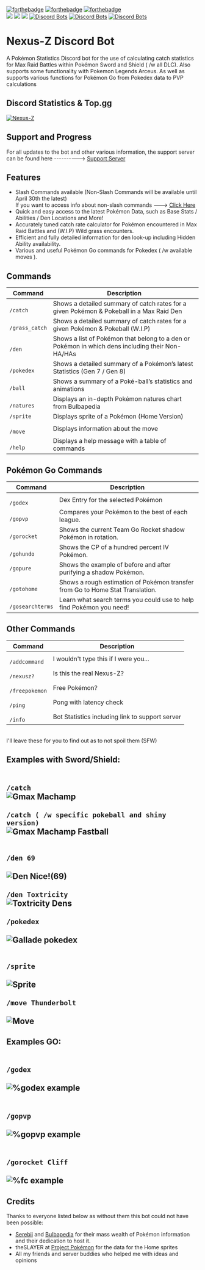 [![forthebadge](https://forthebadge.com/images/badges/made-with-python.svg)](https://forthebadge.com)
[![forthebadge](https://forthebadge.com/images/badges/built-with-love.svg)](https://forthebadge.com)
[![forthebadge](https://forthebadge.com/images/badges/powered-by-oxygen.svg)](https://forthebadge.com)
<br>
[<img src="https://img.shields.io/badge/discord.py-rewrite-blue.svg?style=flat-square">](https://github.com/Rapptz/discord.py/tree/rewrite)
[<img src="https://img.shields.io/badge/python-3.8.2-brightgreen.svg?style=flat-square">](https://www.python.org/downloads/release/python-382/)
[<img src="https://img.shields.io/github/license/mashape/apistatus.svg?style=flat-square">](https://github.com/Sollisnexus/Nexus-Z/blob/master/LICENSE)
[![Discord Bots](https://top.gg/api/widget/status/674716932720558101.svg)](https://top.gg/bot/674716932720558101)
[![Discord Bots](https://top.gg/api/widget/servers/674716932720558101.svg)](https://top.gg/bot/674716932720558101)
[![Discord Bots](https://top.gg/api/widget/owner/674716932720558101.svg)](https://top.gg/bot/674716932720558101)

<!DOCTYPE html>
<html>
<head>
<body>
<h1>
Nexus-Z Discord Bot
</h1>  
<p>
A Pok&eacute;mon Statistics Discord bot for the use of calculating catch statistics for Max Raid Battles within Pok&eacute;mon Sword and Shield ( /w all DLC). Also supports some functionality with Pokemon Legends Arceus. As well as supports various functions for Pok&eacute;mon Go from Pokedex data to PVP calculations
</p>  
<h2>
Discord Statistics &amp; Top.gg
</h2>  
<p>
<a href="https://top.gg/bot/674716932720558101">
<img src="https://top.gg/api/widget/674716932720558101.svg" alt="Nexus-Z" />
</a>
</p>  
<h2>
Support and Progress
</h2>  
<p>
For all updates to the bot and other various information, the support server can be found here ----------&gt; <a href="https://discord.gg/FqZ5KnT"> Support Server
</a>
</p>  
<h2>
Features
</h2>  
<ul>  
<li>
Slash Commands available (Non-Slash Commands will be available until April 30th the latest)
<br />
If you want to access info about non-slash commands ---> 
<a href="https://github.com/Sollisnexus/Nexus-Z/blob/master/Oldreadme.md"> Click Here
</a>
</li>
<li>
Quick and easy access to the latest Pok&eacute;mon Data, such as Base Stats / Abilities / Den Locations and More!
</li>  
<li>
Accurately tuned catch rate calculator for Pok&eacute;mon encountered in Max Raid Battles and (W.I.P) Wild grass encounters.
</li>  
<li>
Efficient and fully detailed information for den look-up including Hidden Ability availability.
</li>  
<li>
Various and useful Pok&eacute;mon Go commands for Pokedex ( /w available moves ).
</li>  
</ul>  
<h2>
Commands
</h2>  
<table>  
<thead>  
<tr>  
<th>
Command
</th>  
<th>
Description
</th>  
</tr>  
</thead>  
<tbody>  
<tr>  
<td>
<code>
/catch
</code>
</td>  
<td>
Shows a detailed summary of catch rates for a given Pok&eacute;mon &amp; Pokeball in a Max Raid Den
</td>  
</tr>  
<tr>  
<td>
<code>
/grass_catch
</code>
</td>  
<td>
Shows a detailed summary of catch rates for a given Pok&eacute;mon &amp; Pokeball (W.I.P)
</td>  
</tr>  
<tr>  
<td>
<code>
/den
</code>
</td>  
<td>
Shows a list of Pok&eacute;mon that belong to a den or Pok&eacute;mon in which dens including their Non-HA/HAs
</td>  
</tr>  
<tr>  
<td>
<code>
/pokedex
</code>
</td>  
<td>
Shows a detailed summary of a Pok&eacute;mon&rsquo;s latest Statistics (Gen 7 / Gen 8)
</td>  
</tr>  
<tr>  
<td>
<code>
/ball
</code>
</td>  
<td>
Shows a summary of a Pok&eacute;-ball&rsquo;s statistics and animations
</td>  
</tr>  
<tr>  
<td>
<code>
/natures
</code>
</td>  
<td>
Displays an in-depth Pok&eacute;mon natures chart from Bulbapedia
</td>  
</tr>  
<tr>  
<td>
<code>/sprite
</code>
</td>  
<td>
Displays sprite of a Pok&eacute;mon (Home Version)
</td>  
</tr>  
<tr>  
<td>
<code>
/move
</code>
</td>  
<td>
Displays information about the move
</td>  
</tr>  
<tr>  
<td>
<code>
/help
</code>
</td>  
<td>
Displays a help message with a table of commands
</td>  
</tr>  
</tbody>  
</table>  
<h2>
Pok&eacute;mon Go Commands
</h2>  
<table>  
<thead>  
<tr>  
<th>
Command
</th>  
<th>
Description
</th>  
</tr>  
</thead>  
<tbody>  
<tr>  
<td>
<code>
/godex
</code>
</td>  
<td>
Dex Entry for the selected Pok&eacute;mon
</td>  
</tr>  
<tr>  
<td>
<code>
/gopvp
</code>
</td>  
<td>
Compares your Pok&eacute;mon to the best of each league.
</td>  
</tr>  
<tr>  
<td>
<code>
/gorocket
</code>
</td>  
<td>Shows the current Team Go Rocket shadow Pok&eacute;mon in rotation.</td>  
</tr>  
<tr>  
<td>
<code>
/gohundo
</code>
</td>  
<td>
Shows the CP of a hundred percent IV Pok&eacute;mon.
</td>  
</tr>  
<tr>  
<td>
<code>/gopure
</code>
</td>  
<td>
Shows the example of before and after purifying a shadow Pok&eacute;mon.
</td>  
</tr>  
<tr>  
<td>
<code>
/gotohome
</code>
</td>  
<td>
Shows a rough estimation of Pok&eacute;mon transfer from Go to Home Stat Translation.
</td>  
</tr>  
<tr>  
<td>
<code>
/gosearchterms
</code>
</td>  
<td>
Learn what search terms you could use to help find Pok&eacute;mon you need!
</td>  
</tr>  
</tbody>  
</table>  
<h2>
Other Commands
</h2>  
<table>  
<thead>  
<tr>  
<th>
Command
</th>  
<th>
Description
</th>  
</tr>  
</thead>  
<tbody>  
<tr>  
<td>
<code>
/addcommand
</code>
</td>  
<td>
I wouldn't type this if I were you...
</td>  
</tr>  
<tr>  
<td>
<code>
/nexusz?
</code>
</td>  
<td>
Is this the real Nexus-Z?
</td>  
</tr>  
<tr>  
<td>
<code>
/freepokemon
</code>
</td>  
<td>
Free Pok&eacute;mon?
</td>  
</tr>  
<tr>  
<td>
<code>
/ping
</code>
</td>  
<td>
Pong with latency check
</td>  
</tr>  
<tr>  
<td>
<code>
/info
</code>
</td>  
<td>
Bot Statistics including link to support server
</td>  
</tr>  
</tbody>  
</table>  
<p>
<br />
I'll leave these for you to find out as to not spoil them (SFW)
</p>  
<h2>Examples with Sword/Shield:</h2>  
<h2>
<code>
/catch</code>
<br />
<img src="https://github.com/Sollisnexus/Sollisnexus.github.io/blob/master/NexusZ/machampgmax.gif?raw=true" alt="Gmax Machamp"/>
<br />
<br />
<code>/catch ( /w specific pokeball and shiny version)</code> 
<br />
<img src="https://github.com/Sollisnexus/Sollisnexus.github.io/blob/master/NexusZ/machampgmaxfast.gif?raw=true" alt="Gmax Machamp Fastball" />
<br />
<br /> 
<code>
/den 69
</code>
<br />
<img src="https://github.com/Sollisnexus/Sollisnexus.github.io/blob/master/NexusZ/den69.gif?raw=true" alt="Den Nice!(69)" />
<br />
<br />
<code>/den Toxtricity</code> 
<br />
<img src="https://github.com/Sollisnexus/Sollisnexus.github.io/blob/master/NexusZ/dentoxtricity.gif?raw=true" alt="Toxtricity Dens" />
<br /> 
<br />
<code>/pokedex
</code>
<br />
<img src="https://github.com/Sollisnexus/Sollisnexus.github.io/blob/master/NexusZ/pokedexgallade.gif?raw=true" alt="Gallade pokedex" />
<br />
<br />
<code>
/sprite
</code>
<br />
<img src="https://github.com/Sollisnexus/Sollisnexus.github.io/blob/master/NexusZ/sprite.gif?raw=true" alt="Sprite" />
<br />
<br />
<code>/move Thunderbolt
</code>
<br />
<img src="https://github.com/Sollisnexus/Sollisnexus.github.io/blob/master/NexusZ/move.gif?raw=true" alt="Move" />
</h2>  
<h2>
Examples GO:
</h2>  
<h2>
<code>
/godex
</code>
<br />
<img src="https://github.com/Sollisnexus/Sollisnexus.github.io/blob/master/NexusZ/venusaurgodex.gif?raw=true" alt="%godex example" /></code>
</h2>
<h2>
<code>
/gopvp
</code>
<br />
<img src="https://github.com/Sollisnexus/Sollisnexus.github.io/blob/master/NexusZ/gopvpmewtwo.gif?raw=true" alt="%gopvp example" />
</h2>
<h2>
<code>
/gorocket Cliff
</code>
<br />
<img src="https://github.com/Sollisnexus/Sollisnexus.github.io/blob/master/NexusZ/gorocketcliff.gif?raw=true" alt="%fc example" /></h2>  
<h2>
Credits
</h2>  
<p>Thanks to everyone listed below as without them this bot could not have been possible:</p>  
<ul>  
<li>
<a href="https://www.serebii.net/">Serebii</a> and <a href="https://bulbapedia.bulbagarden.net/wiki/Main_Page">Bulbapedia</a> for their mass wealth of Pok&eacute;mon information and their dedication to host it.
</li>  
<li>
theSLAYER at <a href="https://projectPok&eacute;mon.org/">Project Pok&eacute;mon</a> for the data for the Home sprites
</li>  
<li>
All my friends and server buddies who helped me with ideas and opinions
</li>  
</ul>
</body>
</html>
